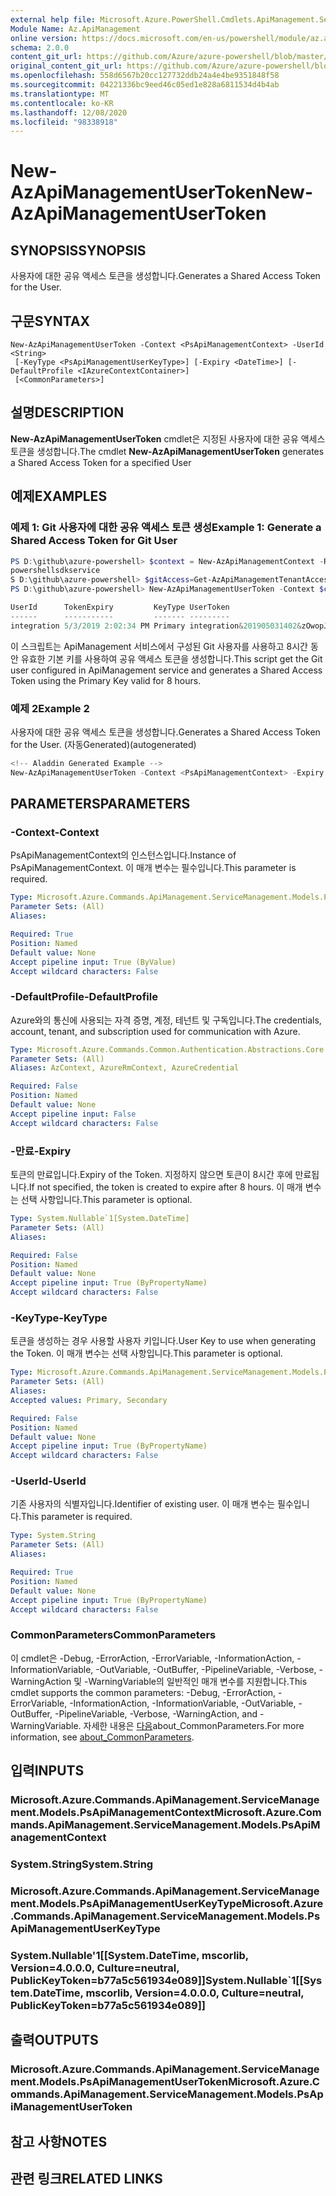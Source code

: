 ```yaml
---
external help file: Microsoft.Azure.PowerShell.Cmdlets.ApiManagement.ServiceManagement.dll-Help.xml
Module Name: Az.ApiManagement
online version: https://docs.microsoft.com/en-us/powershell/module/az.apimanagement/new-azapimanagementusertoken
schema: 2.0.0
content_git_url: https://github.com/Azure/azure-powershell/blob/master/src/ApiManagement/ApiManagement/help/New-AzApiManagementUserToken.md
original_content_git_url: https://github.com/Azure/azure-powershell/blob/master/src/ApiManagement/ApiManagement/help/New-AzApiManagementUserToken.md
ms.openlocfilehash: 558d6567b20cc127732ddb24a4e4be9351848f58
ms.sourcegitcommit: 04221336bc9eed46c05ed1e828a6811534d4b4ab
ms.translationtype: MT
ms.contentlocale: ko-KR
ms.lasthandoff: 12/08/2020
ms.locfileid: "98338918"
---
```

# <span data-ttu-id="ff413-101">New-AzApiManagementUserToken</span><span class="sxs-lookup"><span data-stu-id="ff413-101">New-AzApiManagementUserToken</span></span>

## <span data-ttu-id="ff413-102">SYNOPSIS</span><span class="sxs-lookup"><span data-stu-id="ff413-102">SYNOPSIS</span></span>
<span data-ttu-id="ff413-103">사용자에 대한 공유 액세스 토큰을 생성합니다.</span><span class="sxs-lookup"><span data-stu-id="ff413-103">Generates a Shared Access Token for the User.</span></span>

## <span data-ttu-id="ff413-104">구문</span><span class="sxs-lookup"><span data-stu-id="ff413-104">SYNTAX</span></span>

```
New-AzApiManagementUserToken -Context <PsApiManagementContext> -UserId <String>
 [-KeyType <PsApiManagementUserKeyType>] [-Expiry <DateTime>] [-DefaultProfile <IAzureContextContainer>]
 [<CommonParameters>]
```

## <span data-ttu-id="ff413-105">설명</span><span class="sxs-lookup"><span data-stu-id="ff413-105">DESCRIPTION</span></span>
<span data-ttu-id="ff413-106">**New-AzApiManagementUserToken** cmdlet은 지정된 사용자에 대한 공유 액세스 토큰을 생성합니다.</span><span class="sxs-lookup"><span data-stu-id="ff413-106">The cmdlet **New-AzApiManagementUserToken** generates a Shared Access Token for a specified User</span></span>

## <span data-ttu-id="ff413-107">예제</span><span class="sxs-lookup"><span data-stu-id="ff413-107">EXAMPLES</span></span>

### <span data-ttu-id="ff413-108">예제 1: Git 사용자에 대한 공유 액세스 토큰 생성</span><span class="sxs-lookup"><span data-stu-id="ff413-108">Example 1: Generate a Shared Access Token for Git User</span></span>
```powershell
PS D:\github\azure-powershell> $context = New-AzApiManagementContext -ResourceGroupName powershelltest -ServiceName
powershellsdkservice
S D:\github\azure-powershell> $gitAccess=Get-AzApiManagementTenantAccess -Context $context
PS D:\github\azure-powershell> New-AzApiManagementUserToken -Context $context -UserId $gitAccess.Id

UserId      TokenExpiry         KeyType UserToken
------      -----------         ------- ---------
integration 5/3/2019 2:02:34 PM Primary integration&201905031402&zOwopJChWAA6oaqGHMyf7Ol9wUCPcrtdmBmff8c2lcmZk9Y...
```

<span data-ttu-id="ff413-109">이 스크립트는 ApiManagement 서비스에서 구성된 Git 사용자를 사용하고 8시간 동안 유효한 기본 키를 사용하여 공유 액세스 토큰을 생성합니다.</span><span class="sxs-lookup"><span data-stu-id="ff413-109">This script get the Git user configured in ApiManagement service and generates a Shared Access Token using the Primary Key valid for 8 hours.</span></span>

### <span data-ttu-id="ff413-110">예제 2</span><span class="sxs-lookup"><span data-stu-id="ff413-110">Example 2</span></span>

<span data-ttu-id="ff413-111">사용자에 대한 공유 액세스 토큰을 생성합니다.</span><span class="sxs-lookup"><span data-stu-id="ff413-111">Generates a Shared Access Token for the User.</span></span> <span data-ttu-id="ff413-112">(자동Generated)</span><span class="sxs-lookup"><span data-stu-id="ff413-112">(autogenerated)</span></span>

```powershell
<!-- Aladdin Generated Example --> 
New-AzApiManagementUserToken -Context <PsApiManagementContext> -Expiry <DateTime> -UserId <String>
```

## <span data-ttu-id="ff413-113">PARAMETERS</span><span class="sxs-lookup"><span data-stu-id="ff413-113">PARAMETERS</span></span>

### <span data-ttu-id="ff413-114">-Context</span><span class="sxs-lookup"><span data-stu-id="ff413-114">-Context</span></span>
<span data-ttu-id="ff413-115">PsApiManagementContext의 인스턴스입니다.</span><span class="sxs-lookup"><span data-stu-id="ff413-115">Instance of PsApiManagementContext.</span></span>
<span data-ttu-id="ff413-116">이 매개 변수는 필수입니다.</span><span class="sxs-lookup"><span data-stu-id="ff413-116">This parameter is required.</span></span>

```yaml
Type: Microsoft.Azure.Commands.ApiManagement.ServiceManagement.Models.PsApiManagementContext
Parameter Sets: (All)
Aliases:

Required: True
Position: Named
Default value: None
Accept pipeline input: True (ByValue)
Accept wildcard characters: False
```

### <span data-ttu-id="ff413-117">-DefaultProfile</span><span class="sxs-lookup"><span data-stu-id="ff413-117">-DefaultProfile</span></span>
<span data-ttu-id="ff413-118">Azure와의 통신에 사용되는 자격 증명, 계정, 테넌트 및 구독입니다.</span><span class="sxs-lookup"><span data-stu-id="ff413-118">The credentials, account, tenant, and subscription used for communication with Azure.</span></span>

```yaml
Type: Microsoft.Azure.Commands.Common.Authentication.Abstractions.Core.IAzureContextContainer
Parameter Sets: (All)
Aliases: AzContext, AzureRmContext, AzureCredential

Required: False
Position: Named
Default value: None
Accept pipeline input: False
Accept wildcard characters: False
```

### <span data-ttu-id="ff413-119">-만료</span><span class="sxs-lookup"><span data-stu-id="ff413-119">-Expiry</span></span>
<span data-ttu-id="ff413-120">토큰의 만료입니다.</span><span class="sxs-lookup"><span data-stu-id="ff413-120">Expiry of the Token.</span></span>
<span data-ttu-id="ff413-121">지정하지 않으면 토큰이 8시간 후에 만료됩니다.</span><span class="sxs-lookup"><span data-stu-id="ff413-121">If not specified, the token is created to expire after 8 hours.</span></span>
<span data-ttu-id="ff413-122">이 매개 변수는 선택 사항입니다.</span><span class="sxs-lookup"><span data-stu-id="ff413-122">This parameter is optional.</span></span>

```yaml
Type: System.Nullable`1[System.DateTime]
Parameter Sets: (All)
Aliases:

Required: False
Position: Named
Default value: None
Accept pipeline input: True (ByPropertyName)
Accept wildcard characters: False
```

### <span data-ttu-id="ff413-123">-KeyType</span><span class="sxs-lookup"><span data-stu-id="ff413-123">-KeyType</span></span>
<span data-ttu-id="ff413-124">토큰을 생성하는 경우 사용할 사용자 키입니다.</span><span class="sxs-lookup"><span data-stu-id="ff413-124">User Key to use when generating the Token.</span></span>
<span data-ttu-id="ff413-125">이 매개 변수는 선택 사항입니다.</span><span class="sxs-lookup"><span data-stu-id="ff413-125">This parameter is optional.</span></span>

```yaml
Type: Microsoft.Azure.Commands.ApiManagement.ServiceManagement.Models.PsApiManagementUserKeyType
Parameter Sets: (All)
Aliases:
Accepted values: Primary, Secondary

Required: False
Position: Named
Default value: None
Accept pipeline input: True (ByPropertyName)
Accept wildcard characters: False
```

### <span data-ttu-id="ff413-126">-UserId</span><span class="sxs-lookup"><span data-stu-id="ff413-126">-UserId</span></span>
<span data-ttu-id="ff413-127">기존 사용자의 식별자입니다.</span><span class="sxs-lookup"><span data-stu-id="ff413-127">Identifier of existing user.</span></span>
<span data-ttu-id="ff413-128">이 매개 변수는 필수입니다.</span><span class="sxs-lookup"><span data-stu-id="ff413-128">This parameter is required.</span></span>

```yaml
Type: System.String
Parameter Sets: (All)
Aliases:

Required: True
Position: Named
Default value: None
Accept pipeline input: True (ByPropertyName)
Accept wildcard characters: False
```

### <span data-ttu-id="ff413-129">CommonParameters</span><span class="sxs-lookup"><span data-stu-id="ff413-129">CommonParameters</span></span>
<span data-ttu-id="ff413-130">이 cmdlet은 -Debug, -ErrorAction, -ErrorVariable, -InformationAction, -InformationVariable, -OutVariable, -OutBuffer, -PipelineVariable, -Verbose, -WarningAction 및 -WarningVariable의 일반적인 매개 변수를 지원합니다.</span><span class="sxs-lookup"><span data-stu-id="ff413-130">This cmdlet supports the common parameters: -Debug, -ErrorAction, -ErrorVariable, -InformationAction, -InformationVariable, -OutVariable, -OutBuffer, -PipelineVariable, -Verbose, -WarningAction, and -WarningVariable.</span></span> <span data-ttu-id="ff413-131">자세한 내용은 [다음](http://go.microsoft.com/fwlink/?LinkID=113216)about_CommonParameters.</span><span class="sxs-lookup"><span data-stu-id="ff413-131">For more information, see [about_CommonParameters](http://go.microsoft.com/fwlink/?LinkID=113216).</span></span>

## <span data-ttu-id="ff413-132">입력</span><span class="sxs-lookup"><span data-stu-id="ff413-132">INPUTS</span></span>

### <span data-ttu-id="ff413-133">Microsoft.Azure.Commands.ApiManagement.ServiceManagement.Models.PsApiManagementContext</span><span class="sxs-lookup"><span data-stu-id="ff413-133">Microsoft.Azure.Commands.ApiManagement.ServiceManagement.Models.PsApiManagementContext</span></span>

### <span data-ttu-id="ff413-134">System.String</span><span class="sxs-lookup"><span data-stu-id="ff413-134">System.String</span></span>

### <span data-ttu-id="ff413-135">Microsoft.Azure.Commands.ApiManagement.ServiceManagement.Models.PsApiManagementUserKeyType</span><span class="sxs-lookup"><span data-stu-id="ff413-135">Microsoft.Azure.Commands.ApiManagement.ServiceManagement.Models.PsApiManagementUserKeyType</span></span>

### <span data-ttu-id="ff413-136">System.Nullable'1[[System.DateTime, mscorlib, Version=4.0.0.0, Culture=neutral, PublicKeyToken=b77a5c561934e089]]</span><span class="sxs-lookup"><span data-stu-id="ff413-136">System.Nullable\`1[[System.DateTime, mscorlib, Version=4.0.0.0, Culture=neutral, PublicKeyToken=b77a5c561934e089]]</span></span>

## <span data-ttu-id="ff413-137">출력</span><span class="sxs-lookup"><span data-stu-id="ff413-137">OUTPUTS</span></span>

### <span data-ttu-id="ff413-138">Microsoft.Azure.Commands.ApiManagement.ServiceManagement.Models.PsApiManagementUserToken</span><span class="sxs-lookup"><span data-stu-id="ff413-138">Microsoft.Azure.Commands.ApiManagement.ServiceManagement.Models.PsApiManagementUserToken</span></span>

## <span data-ttu-id="ff413-139">참고 사항</span><span class="sxs-lookup"><span data-stu-id="ff413-139">NOTES</span></span>

## <span data-ttu-id="ff413-140">관련 링크</span><span class="sxs-lookup"><span data-stu-id="ff413-140">RELATED LINKS</span></span>
